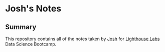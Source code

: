 # Josh's Notes
## Summary

This repository contains all of the notes taken by [Josh](https://github.com/shmaze) for [Lighthouse Labs](https://www.lighthouselabs.ca) Data Science Bootcamp.